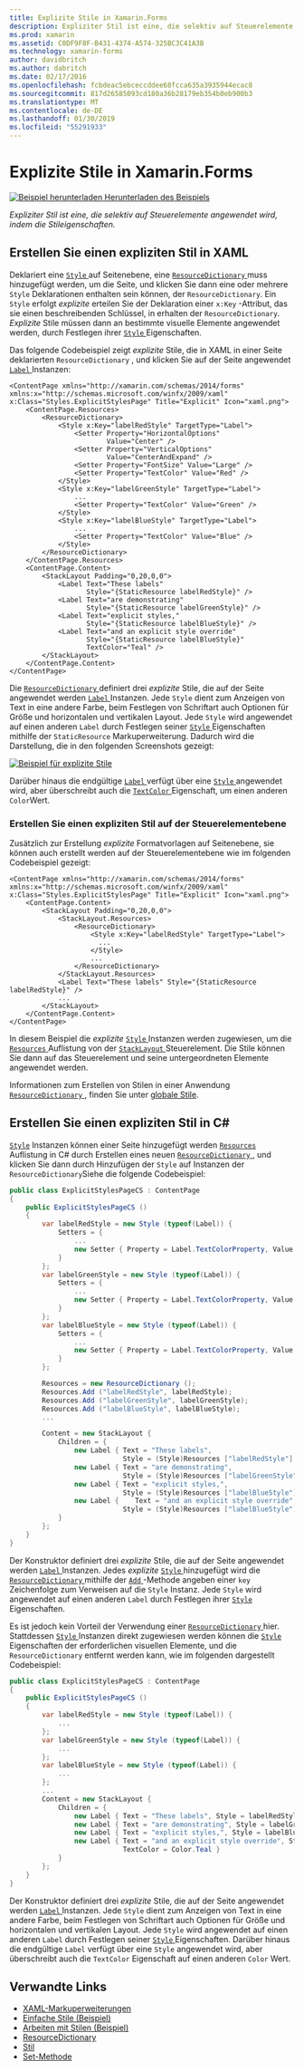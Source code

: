 ```yaml
---
title: Explizite Stile in Xamarin.Forms
description: Expliziter Stil ist eine, die selektiv auf Steuerelemente angewendet wird, indem die Stileigenschaften. In diesem Artikel wird erläutert, wie explizite Stile in einer Xamarin.Forms-Anwendung genutzt wird.
ms.prod: xamarin
ms.assetid: C0DF9F8F-B431-4374-A574-325BC3C41A3B
ms.technology: xamarin-forms
author: davidbritch
ms.author: dabritch
ms.date: 02/17/2016
ms.openlocfilehash: fcbdeac5ebceccddee68fcca635a3935944ecac8
ms.sourcegitcommit: 817d26585093cd180a36b28179eb354b0eb900b3
ms.translationtype: MT
ms.contentlocale: de-DE
ms.lasthandoff: 01/30/2019
ms.locfileid: "55291933"
---
```

# <a name="explicit-styles-in-xamarinforms"></a>Explizite Stile in Xamarin.Forms

[![Beispiel herunterladen](~/media/shared/download.png) Herunterladen des Beispiels](https://developer.xamarin.com/samples/xamarin-forms/UserInterface/Styles/BasicStyles/)

_Expliziter Stil ist eine, die selektiv auf Steuerelemente angewendet wird, indem die Stileigenschaften._

## <a name="create-an-explicit-style-in-xaml"></a>Erstellen Sie einen expliziten Stil in XAML

Deklariert eine [ `Style` ](xref:Xamarin.Forms.Style) auf Seitenebene, eine [ `ResourceDictionary` ](xref:Xamarin.Forms.ResourceDictionary) muss hinzugefügt werden, um die Seite, und klicken Sie dann eine oder mehrere `Style` Deklarationen enthalten sein können, der `ResourceDictionary`. Ein `Style` erfolgt *explizite* erteilen Sie der Deklaration einer `x:Key` -Attribut, das sie einen beschreibenden Schlüssel, in erhalten der `ResourceDictionary`. *Explizite* Stile müssen dann an bestimmte visuelle Elemente angewendet werden, durch Festlegen ihrer [ `Style` ](xref:Xamarin.Forms.VisualElement.Style) Eigenschaften.

Das folgende Codebeispiel zeigt *explizite* Stile, die in XAML in einer Seite deklarierten `ResourceDictionary` , und klicken Sie auf der Seite angewendet [ `Label` ](xref:Xamarin.Forms.Label) Instanzen:

```xaml
<ContentPage xmlns="http://xamarin.com/schemas/2014/forms" xmlns:x="http://schemas.microsoft.com/winfx/2009/xaml" x:Class="Styles.ExplicitStylesPage" Title="Explicit" Icon="xaml.png">
    <ContentPage.Resources>
        <ResourceDictionary>
            <Style x:Key="labelRedStyle" TargetType="Label">
                <Setter Property="HorizontalOptions"
                        Value="Center" />
                <Setter Property="VerticalOptions"
                        Value="CenterAndExpand" />
                <Setter Property="FontSize" Value="Large" />
                <Setter Property="TextColor" Value="Red" />
            </Style>
            <Style x:Key="labelGreenStyle" TargetType="Label">
                ...
                <Setter Property="TextColor" Value="Green" />
            </Style>
            <Style x:Key="labelBlueStyle" TargetType="Label">
                ...
                <Setter Property="TextColor" Value="Blue" />
            </Style>
        </ResourceDictionary>
    </ContentPage.Resources>
    <ContentPage.Content>
        <StackLayout Padding="0,20,0,0">
            <Label Text="These labels"
                   Style="{StaticResource labelRedStyle}" />
            <Label Text="are demonstrating"
                   Style="{StaticResource labelGreenStyle}" />
            <Label Text="explicit styles,"
                   Style="{StaticResource labelBlueStyle}" />
            <Label Text="and an explicit style override"
                   Style="{StaticResource labelBlueStyle}"
                   TextColor="Teal" />
        </StackLayout>
    </ContentPage.Content>
</ContentPage>
```

Die [ `ResourceDictionary` ](xref:Xamarin.Forms.ResourceDictionary) definiert drei *explizite* Stile, die auf der Seite angewendet werden [ `Label` ](xref:Xamarin.Forms.Label) Instanzen. Jede `Style` dient zum Anzeigen von Text in eine andere Farbe, beim Festlegen von Schriftart auch Optionen für Größe und horizontalen und vertikalen Layout. Jede `Style` wird angewendet auf einen anderen `Label` durch Festlegen seiner [ `Style` ](xref:Xamarin.Forms.VisualElement.Style) Eigenschaften mithilfe der `StaticResource` Markuperweiterung. Dadurch wird die Darstellung, die in den folgenden Screenshots gezeigt:

[![](explicit-images/explicit-styles.png "Beispiel für explizite Stile")](explicit-images/explicit-styles-large.png#lightbox "explizite Stile-Beispiel")

Darüber hinaus die endgültige [ `Label` ](xref:Xamarin.Forms.Label) verfügt über eine [ `Style` ](xref:Xamarin.Forms.Style) angewendet wird, aber überschreibt auch die [ `TextColor` ](xref:Xamarin.Forms.Label.TextColor) Eigenschaft, um einen anderen `Color`Wert.

### <a name="create-an-explicit-style-at-the-control-level"></a>Erstellen Sie einen expliziten Stil auf der Steuerelementebene

Zusätzlich zur Erstellung *explizite* Formatvorlagen auf Seitenebene, sie können auch erstellt werden auf der Steuerelementebene wie im folgenden Codebeispiel gezeigt:

```xaml
<ContentPage xmlns="http://xamarin.com/schemas/2014/forms" xmlns:x="http://schemas.microsoft.com/winfx/2009/xaml" x:Class="Styles.ExplicitStylesPage" Title="Explicit" Icon="xaml.png">
    <ContentPage.Content>
        <StackLayout Padding="0,20,0,0">
            <StackLayout.Resources>
                <ResourceDictionary>
                    <Style x:Key="labelRedStyle" TargetType="Label">
                      ...
                    </Style>
                    ...
                </ResourceDictionary>
            </StackLayout.Resources>
            <Label Text="These labels" Style="{StaticResource labelRedStyle}" />
            ...
        </StackLayout>
    </ContentPage.Content>
</ContentPage>
```

In diesem Beispiel die *explizite* [ `Style` ](xref:Xamarin.Forms.Style) Instanzen werden zugewiesen, um die [ `Resources` ](xref:Xamarin.Forms.VisualElement.Resources) Auflistung von der [ `StackLayout` ](xref:Xamarin.Forms.StackLayout) Steuerelement. Die Stile können Sie dann auf das Steuerelement und seine untergeordneten Elemente angewendet werden.

Informationen zum Erstellen von Stilen in einer Anwendung [ `ResourceDictionary` ](xref:Xamarin.Forms.ResourceDictionary), finden Sie unter [globale Stile](~/xamarin-forms/user-interface/styles/application.md).

## <a name="create-an-explicit-style-in-c35"></a>Erstellen Sie einen expliziten Stil in C&#35;

[`Style`](xref:Xamarin.Forms.Style) Instanzen können einer Seite hinzugefügt werden [ `Resources` ](xref:Xamarin.Forms.VisualElement.Resources) Auflistung in C# durch Erstellen eines neuen [ `ResourceDictionary` ](xref:Xamarin.Forms.ResourceDictionary), und klicken Sie dann durch Hinzufügen der `Style` auf Instanzen der `ResourceDictionary`Siehe die folgende Codebeispiel:

```csharp
public class ExplicitStylesPageCS : ContentPage
{
    public ExplicitStylesPageCS ()
    {
        var labelRedStyle = new Style (typeof(Label)) {
            Setters = {
                ...
                new Setter { Property = Label.TextColorProperty, Value = Color.Red    }
            }
        };
        var labelGreenStyle = new Style (typeof(Label)) {
            Setters = {
                ...
                new Setter { Property = Label.TextColorProperty, Value = Color.Green }
            }
        };
        var labelBlueStyle = new Style (typeof(Label)) {
            Setters = {
                ...
                new Setter { Property = Label.TextColorProperty, Value = Color.Blue }
            }
        };

        Resources = new ResourceDictionary ();
        Resources.Add ("labelRedStyle", labelRedStyle);
        Resources.Add ("labelGreenStyle", labelGreenStyle);
        Resources.Add ("labelBlueStyle", labelBlueStyle);
        ...

        Content = new StackLayout {
            Children = {
                new Label { Text = "These labels",
                            Style = (Style)Resources ["labelRedStyle"] },
                new Label { Text = "are demonstrating",
                            Style = (Style)Resources ["labelGreenStyle"] },
                new Label { Text = "explicit styles,",
                            Style = (Style)Resources ["labelBlueStyle"] },
                new Label {    Text = "and an explicit style override",
                            Style = (Style)Resources ["labelBlueStyle"], TextColor = Color.Teal }
            }
        };
    }
}
```

Der Konstruktor definiert drei *explizite* Stile, die auf der Seite angewendet werden [ `Label` ](xref:Xamarin.Forms.Label) Instanzen. Jedes *explizite* [ `Style` ](xref:Xamarin.Forms.Style) hinzugefügt wird die [ `ResourceDictionary` ](xref:Xamarin.Forms.ResourceDictionary) mithilfe der [ `Add` ](xref:Xamarin.Forms.ResourceDictionary.Add(System.String,System.Object)) -Methode angeben einer `key` Zeichenfolge zum Verweisen auf die `Style` Instanz. Jede `Style` wird angewendet auf einen anderen `Label` durch Festlegen ihrer [ `Style` ](xref:Xamarin.Forms.VisualElement.Style) Eigenschaften.

Es ist jedoch kein Vorteil der Verwendung einer [ `ResourceDictionary` ](xref:Xamarin.Forms.ResourceDictionary) hier. Stattdessen [ `Style` ](xref:Xamarin.Forms.Style) Instanzen direkt zugewiesen werden können die [ `Style` ](xref:Xamarin.Forms.VisualElement.Style) Eigenschaften der erforderlichen visuellen Elemente, und die `ResourceDictionary` entfernt werden kann, wie im folgenden dargestellt Codebeispiel:

```csharp
public class ExplicitStylesPageCS : ContentPage
{
    public ExplicitStylesPageCS ()
    {
        var labelRedStyle = new Style (typeof(Label)) {
            ...
        };
        var labelGreenStyle = new Style (typeof(Label)) {
            ...
        };
        var labelBlueStyle = new Style (typeof(Label)) {
            ...
        };
        ...
        Content = new StackLayout {
            Children = {
                new Label { Text = "These labels", Style = labelRedStyle },
                new Label { Text = "are demonstrating", Style = labelGreenStyle },
                new Label { Text = "explicit styles,", Style = labelBlueStyle },
                new Label { Text = "and an explicit style override", Style = labelBlueStyle,
                            TextColor = Color.Teal }
            }
        };
    }
}
```

Der Konstruktor definiert drei *explizite* Stile, die auf der Seite angewendet werden [ `Label` ](xref:Xamarin.Forms.Label) Instanzen. Jede `Style` dient zum Anzeigen von Text in eine andere Farbe, beim Festlegen von Schriftart auch Optionen für Größe und horizontalen und vertikalen Layout. Jede `Style` wird angewendet auf einen anderen `Label` durch Festlegen seiner [ `Style` ](xref:Xamarin.Forms.VisualElement.Style) Eigenschaften. Darüber hinaus die endgültige `Label` verfügt über eine `Style` angewendet wird, aber überschreibt auch die `TextColor` Eigenschaft auf einen anderen `Color` Wert.

## <a name="related-links"></a>Verwandte Links

- [XAML-Markuperweiterungen](~/xamarin-forms/xaml/xaml-basics/xaml-markup-extensions.md)
- [Einfache Stile (Beispiel)](https://developer.xamarin.com/samples/xamarin-forms/UserInterface/Styles/BasicStyles/)
- [Arbeiten mit Stilen (Beispiel)](https://developer.xamarin.com/samples/xamarin-forms/WorkingWithStyles/)
- [ResourceDictionary](xref:Xamarin.Forms.ResourceDictionary)
- [Stil](xref:Xamarin.Forms.Style)
- [Set-Methode](xref:Xamarin.Forms.Setter)
